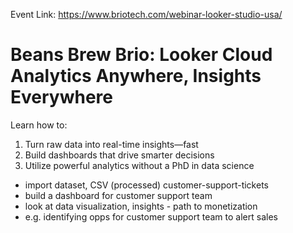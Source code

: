 Event Link: https://www.briotech.com/webinar-looker-studio-usa/
# Beans Brew Brio: Looker Cloud Analytics Anywhere, Insights Everywhere

Learn how to:

1. Turn raw data into real-time insights—fast
2. Build dashboards that drive smarter decisions
3. Utilize powerful analytics without a PhD in data science

- import dataset, CSV (processed) customer-support-tickets
- build a dashboard for customer support team
- look at data visualization, insights - path to monetization
- e.g. identifying opps for customer support team to alert sales
